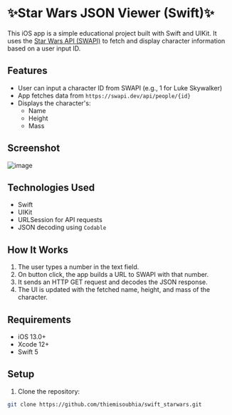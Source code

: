 # ✨Star Wars JSON Viewer (Swift)✨

This iOS app is a simple educational project built with Swift and UIKit. It uses the [Star Wars API (SWAPI)](https://swapi.dev) to fetch and display character information based on a user input ID.

## Features

- User can input a character ID from SWAPI (e.g., 1 for Luke Skywalker)
- App fetches data from `https://swapi.dev/api/people/{id}`
- Displays the character's:
  - Name
  - Height
  - Mass

## Screenshot
![image](https://github.com/user-attachments/assets/becf5a51-031f-4937-b219-9dcfb4885247)

## Technologies Used

- Swift
- UIKit
- URLSession for API requests
- JSON decoding using `Codable`

## How It Works

1. The user types a number in the text field.
2. On button click, the app builds a URL to SWAPI with that number.
3. It sends an HTTP GET request and decodes the JSON response.
4. The UI is updated with the fetched name, height, and mass of the character.

## Requirements

- iOS 13.0+
- Xcode 12+
- Swift 5

## Setup

1. Clone the repository:

```bash
git clone https://github.com/thiemisoubhia/swift_starwars.git
